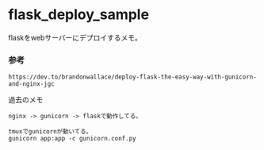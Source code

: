 # flask_deploy_sample


flaskをwebサーバーにデプロイするメモ。




### 参考



```
https://dev.to/brandonwallace/deploy-flask-the-easy-way-with-gunicorn-and-nginx-jgc
```


過去のメモ

```
nginx -> gunicorn -> flaskで動作してる。

tmuxでgunicornが動いてる。
gunicorn app:app -c gunicorn.conf.py
```


